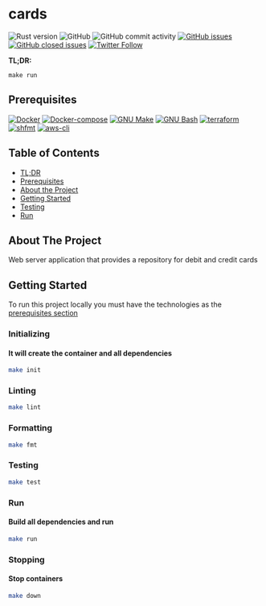 # cards

![Rust version](https://img.shields.io/badge/Rust-1.47.0-lightgrey)
![GitHub](https://img.shields.io/github/license/r1cm3d/cards)
![GitHub commit activity](https://img.shields.io/github/commit-activity/m/r1cm3d/cards)
[![GitHub issues](https://img.shields.io/github/issues/r1cm3d/cards?color=green)](https://github.com/ricardomedeirosdacostajunior/aws-poc/issues?q=is%3Aopen+is%3Aissue)
[![GitHub closed issues](https://img.shields.io/github/issues-closed/r1cm3d/cards?color=red)](https://github.com/ricardomedeirosdacostajunior/aws-poc/issues?q=is%3Aissue+is%3Aclosed)
[![Twitter Follow](https://img.shields.io/twitter/follow/r1cm3d?style=social)](https://twitter.com/r1cmed)

**TL;DR:**
```console
make run
```

## Prerequisites
[![Docker](https://img.shields.io/badge/Docker-19.03.9-blue)](https://www.docker.com/)
[![Docker-compose](https://img.shields.io/badge/Docker--compose-1.25.5-blue)](https://github.com/docker/compose/releases)
[![GNU Make](https://img.shields.io/badge/GNU%20Make-4.2.1-lightgrey)](https://www.gnu.org/software/make/)
[![GNU Bash](https://img.shields.io/badge/GNU%20Bash-4.2.1-lightgrey)](https://www.gnu.org/software/bash/)
[![terraform](https://img.shields.io/badge/terraform-0.14.6-blueviolet)](https://github.com/hashicorp/terraform)
[![shfmt](https://img.shields.io/badge/shfmt-v3.1.0-lightgrey)](https://github.com/mvdan/sh)
[![aws-cli](https://img.shields.io/badge/aws--cli-2.0.49-yellow)](https://github.com/aws/aws-cli)

## Table of Contents
* [TL;DR](#aws-poc)
* [Prerequisites](#prerequisites)
* [About the Project](#about-the-project)
* [Getting Started](#getting-started)
* [Testing](#testing)
* [Run](#run)

## About The Project

Web server application that provides a repository for debit and credit cards

## Getting Started

To run this project locally you must have the technologies as the [prerequisites section](#prerequisites)

### Initializing
#### It will create the container and all dependencies
```sh
make init
```

### Linting
```sh
make lint
```

### Formatting
```sh
make fmt
```

### Testing
```sh
make test
```

### Run
#### Build all dependencies and run
```sh
make run
```

### Stopping
#### Stop containers
```sh
make down
```